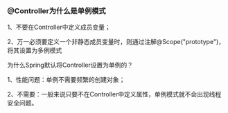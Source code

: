 ### @Controller为什么是单例模式

1、不要在Controller中定义成员变量；

2、万一必须要定义一个非静态成员变量时，则通过注解@Scope("prototype")，将其设置为多例模式

为什么Spring默认将Controller设置为单例的？

1、性能问题：单例不需要频繁的创建对象；

2、不需要：一般来说只要不在Controller中定义属性，单例模式就不会出现线程安全问题。
